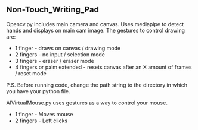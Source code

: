 ## Non-Touch_Writing_Pad

Opencv.py includes main camera and canvas. Uses mediapipe to detect hands and displays on main cam image. The gestures to control drawing are:
- 1 finger - draws on canvas / drawing mode
- 2 fingers - no input / selection mode
- 3 fingers - eraser / eraser mode
- 4 fingers or palm extended - resets canvas after an X amount of frames / reset mode

P.S. Before running code, change the path string to the directory in which you have your python file. 


AIVirtualMouse.py uses gestures as a way to control your mouse.
- 1 finger - Moves mouse
- 2 fingers - Left clicks
